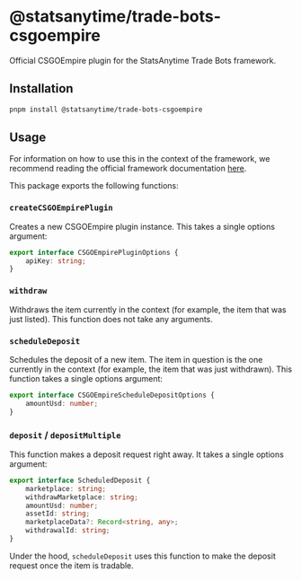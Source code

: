 # @statsanytime/trade-bots-csgoempire

Official CSGOEmpire plugin for the StatsAnytime Trade Bots framework.

## Installation

```bash
pnpm install @statsanytime/trade-bots-csgoempire
```

## Usage

For information on how to use this in the context of the framework, we recommend reading the official framework documentation [here](https://github.com/statsanytime/trade-bots).

This package exports the following functions:

### `createCSGOEmpirePlugin`

Creates a new CSGOEmpire plugin instance. This takes a single options argument:

```typescript
export interface CSGOEmpirePluginOptions {
    apiKey: string;
}
```

### `withdraw`

Withdraws the item currently in the context (for example, the item that was just listed). This function does not take any arguments.

### `scheduleDeposit`

Schedules the deposit of a new item. The item in question is the one currently in the context (for example, the item that was just withdrawn). This function takes a single options argument:

```typescript
export interface CSGOEmpireScheduleDepositOptions {
    amountUsd: number;
}
```

### `deposit` / `depositMultiple`

This function makes a deposit request right away. It takes a single options argument:

```typescript
export interface ScheduledDeposit {
    marketplace: string;
    withdrawMarketplace: string;
    amountUsd: number;
    assetId: string;
    marketplaceData?: Record<string, any>;
    withdrawalId: string;
}
```

Under the hood, `scheduleDeposit` uses this function to make the deposit request once the item is tradable.
